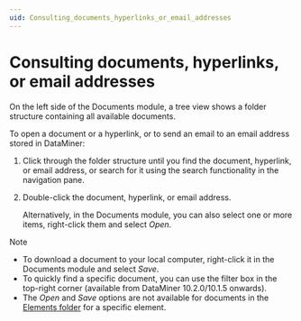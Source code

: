 ```yaml
---
uid: Consulting_documents_hyperlinks_or_email_addresses
---
```


# Consulting documents, hyperlinks, or email addresses

On the left side of the Documents module, a tree view shows a folder structure containing all available documents.

To open a document or a hyperlink, or to send an email to an email address stored in DataMiner:

1. Click through the folder structure until you find the document, hyperlink, or email address, or search for it using the search functionality in the navigation pane.

1. Double-click the document, hyperlink, or email address.

   Alternatively, in the Documents module, you can also select one or more items, right-click them and select *Open*.

> [!NOTE]
>
> - To download a document to your local computer, right-click it in the Documents module and select *Save*.
> - To quickly find a specific document, you can use the filter box in the top-right corner (available from DataMiner 10.2.0/10.1.5 onwards).
> - The *Open* and *Save* options are not available for documents in the [Elements folder](xref:Managing_the_document_folders#the-elements-folder) for a specific element.
